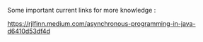 Some important current links for more knowledge : 

https://rjlfinn.medium.com/asynchronous-programming-in-java-d6410d53df4d
